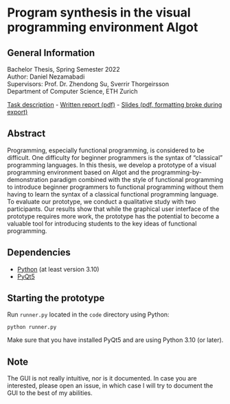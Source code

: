 # Program synthesis in the visual programming environment Algot
## General Information
Bachelor Thesis, Spring Semester 2022  
Author: Daniel Nezamabadi  
Supervisors: Prof. Dr. Zhendong Su, Sverrir Thorgeirsson  
Department of Computer Science, ETH Zurich

[Task description](documents/task_description.pdf) - 
[Written report (pdf)](documents/written_report.pdf) - 
[Slides (pdf, formatting broke during export)](documents/presentation.pdf)

## Abstract
Programming, especially functional programming, is considered to be difficult. 
One difficulty for beginner programmers is the syntax of “classical” programming 
languages. In this thesis, we develop a prototype of a visual programming 
environment based on Algot and the programming-by-demonstration paradigm 
combined with the style of functional programming to introduce beginner 
programmers to functional programming without them having to learn the syntax 
of a classical functional programming language. To evaluate our prototype,
we conduct a qualitative study with two participants. Our results show
that while the graphical user interface of the prototype requires more
work, the prototype has the potential to become a valuable tool for
introducing students to the key ideas of functional programming.

## Dependencies
* [Python](https://www.python.org/) (at least version 3.10)
* [PyQt5](https://pypi.org/project/PyQt5/)

## Starting the prototype
Run `runner.py` located in the `code` directory using Python:  
```
python runner.py
```
Make sure that you have installed PyQt5 and are using Python 3.10 (or later).

## Note
The GUI is not really intuitive, nor is it documented. In case you are interested, please open an issue, in which case I will try to document the GUI to the best of my abilities.
